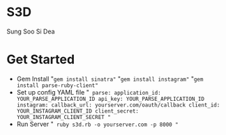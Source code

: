 # S3D
Sung Soo Si Dea

# Get Started
- Gem Install
    "`gem install sinatra"`
    "`gem install instagram"`
    "`gem install parse-ruby-client"`
- Set up config YAML file
"`
parse:
  application_id: YOUR_PARSE_APPLICATION_ID
  api_key: YOUR_PARSE_APPLICATION_ID
instagram:
  callback_url: yourserver.com/oauth/callback
  client_id: YOUR_INSTAGRAM_CLIENT_ID
  client_secret: YOUR_INSTAGRAM_CLIENT_SECRET
"`
- Run Server
"`
ruby s3d.rb -o yourserver.com -p 8000
"`
